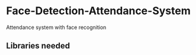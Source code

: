 # Face-Detection-Attendance-System
Attendance system with face recognition 



## Libraries needed 
